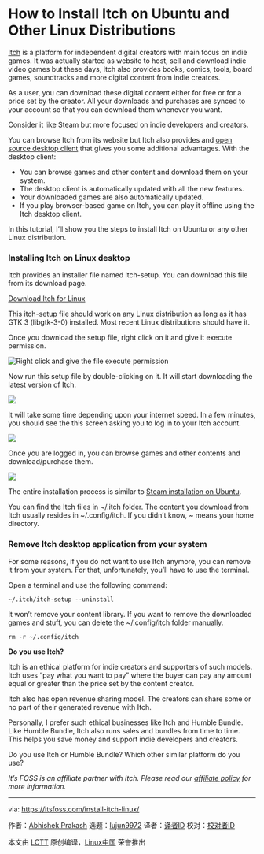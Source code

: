 [#]: collector: (lujun9972)
[#]: translator: (robsean)
[#]: reviewer: ( )
[#]: publisher: ( )
[#]: url: ( )
[#]: subject: (How to Install Itch on Ubuntu and Other Linux Distributions)
[#]: via: (https://itsfoss.com/install-itch-linux/)
[#]: author: (Abhishek Prakash https://itsfoss.com/author/abhishek/)

How to Install Itch on Ubuntu and Other Linux Distributions
======

[Itch][1] is a platform for independent digital creators with main focus on indie games. It was actually started as website to host, sell and download indie video games but these days, Itch also provides books, comics, tools, board games, soundtracks and more digital content from indie creators.

As a user, you can download these digital content either for free or for a price set by the creator. All your downloads and purchases are synced to your account so that you can download them whenever you want.

Consider it like Steam but more focused on indie developers and creators.

You can browse Itch from its website but Itch also provides and [open source desktop client][2] that gives you some additional advantages. With the desktop client:

  * You can browse games and other content and download them on your system.
  * The desktop client is automatically updated with all the new features.
  * Your downloaded games are also automatically updated.
  * If you play browser-based game on Itch, you can play it offline using the Itch desktop client.



In this tutorial, I’ll show you the steps to install Itch on Ubuntu or any other Linux distribution.

### Installing Itch on Linux desktop

Itch provides an installer file named itch-setup. You can download this file from its download page.

[Download Itch for Linux][3]

This itch-setup file should work on any Linux distribution as long as it has GTK 3 (libgtk-3-0) installed. Most recent Linux distributions should have it.

Once you download the setup file, right click on it and give it execute permission.

![Right click and give the file execute permission][4]

Now run this setup file by double-clicking on it. It will start downloading the latest version of Itch.

![][5]

It will take some time depending upon your internet speed. In a few minutes, you should see the this screen asking you to log in to your Itch account.

![][6]

Once you are logged in, you can browse games and other contents and download/purchase them.

![][7]

The entire installation process is similar to [Steam installation on Ubuntu][8].

You can find the Itch files in ~/.itch folder. The content you download from Itch usually resides in ~/.config/itch. If you didn’t know, ~ means your home directory.

### Remove Itch desktop application from your system

For some reasons, if you do not want to use Itch anymore, you can remove it from your system. For that, unfortunately, you’ll have to use the terminal.

Open a terminal and use the following command:

```
~/.itch/itch-setup --uninstall
```

It won’t remove your content library. If you want to remove the downloaded games and stuff, you can delete the ~/.config/itch folder manually.

```
rm -r ~/.config/itch
```

**Do you use Itch?**

Itch is an ethical platform for indie creators and supporters of such models. Itch uses “pay what you want to pay” where the buyer can pay any amount equal or greater than the price set by the content creator.

Itch also has open revenue sharing model. The creators can share some or no part of their generated revenue with Itch.

Personally, I prefer such ethical businesses like Itch and Humble Bundle. Like Humble Bundle, Itch also runs sales and bundles from time to time. This helps you save money and support indie developers and creators.

Do you use Itch or Humble Bundle? Which other similar platform do you use?

_It’s FOSS is an affiliate partner with Itch. Please read our [affiliate policy][9] for more information._

--------------------------------------------------------------------------------

via: https://itsfoss.com/install-itch-linux/

作者：[Abhishek Prakash][a]
选题：[lujun9972][b]
译者：[译者ID](https://github.com/译者ID)
校对：[校对者ID](https://github.com/校对者ID)

本文由 [LCTT](https://github.com/LCTT/TranslateProject) 原创编译，[Linux中国](https://linux.cn/) 荣誉推出

[a]: https://itsfoss.com/author/abhishek/
[b]: https://github.com/lujun9972
[1]: https://itch.io/?ac=ywUpyBMGXvG
[2]: https://github.com/itchio/itch
[3]: https://itch.io/app
[4]: https://i0.wp.com/itsfoss.com/wp-content/uploads/2020/08/itch-installer-linux.png?ssl=1
[5]: https://i1.wp.com/itsfoss.com/wp-content/uploads/2020/08/installing-itch-linux.jpg?ssl=1
[6]: https://i0.wp.com/itsfoss.com/wp-content/uploads/2020/08/itch-running-linux.jpg?ssl=1
[7]: https://i0.wp.com/itsfoss.com/wp-content/uploads/2020/08/itch-game-page.png?resize=800%2C441&ssl=1
[8]: https://itsfoss.com/install-steam-ubuntu-linux/
[9]: https://itsfoss.com/affiliate-policy/

